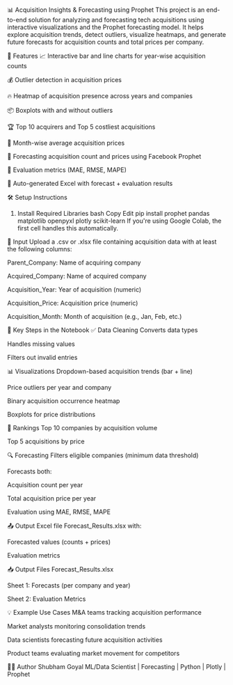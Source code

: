 📊 Acquisition Insights & Forecasting using Prophet
This project is an end-to-end solution for analyzing and forecasting tech acquisitions using interactive visualizations and the Prophet forecasting model. It helps explore acquisition trends, detect outliers, visualize heatmaps, and generate future forecasts for acquisition counts and total prices per company.

📁 Features
📈 Interactive bar and line charts for year-wise acquisition counts

💰 Outlier detection in acquisition prices

🔥 Heatmap of acquisition presence across years and companies

📦 Boxplots with and without outliers

🏆 Top 10 acquirers and Top 5 costliest acquisitions

📅 Month-wise average acquisition prices

🔮 Forecasting acquisition count and prices using Facebook Prophet

🧪 Evaluation metrics (MAE, RMSE, MAPE)

🧾 Auto-generated Excel with forecast + evaluation results

🛠️ Setup Instructions
1. Install Required Libraries
bash
Copy
Edit
pip install prophet pandas matplotlib openpyxl plotly scikit-learn
If you're using Google Colab, the first cell handles this automatically.

📂 Input
Upload a .csv or .xlsx file containing acquisition data with at least the following columns:

Parent_Company: Name of acquiring company

Acquired_Company: Name of acquired company

Acquisition_Year: Year of acquisition (numeric)

Acquisition_Price: Acquisition price (numeric)

Acquisition_Month: Month of acquisition (e.g., Jan, Feb, etc.)

🧠 Key Steps in the Notebook
✅ Data Cleaning
Converts data types

Handles missing values

Filters out invalid entries

📊 Visualizations
Dropdown-based acquisition trends (bar + line)

Price outliers per year and company

Binary acquisition occurrence heatmap

Boxplots for price distributions

🏅 Rankings
Top 10 companies by acquisition volume

Top 5 acquisitions by price

🔍 Forecasting
Filters eligible companies (minimum data threshold)

Forecasts both:

Acquisition count per year

Total acquisition price per year

Evaluation using MAE, RMSE, MAPE

📤 Output
Excel file Forecast_Results.xlsx with:

Forecasted values (counts + prices)

Evaluation metrics

📥 Output Files
Forecast_Results.xlsx

Sheet 1: Forecasts (per company and year)

Sheet 2: Evaluation Metrics

💡 Example Use Cases
M&A teams tracking acquisition performance

Market analysts monitoring consolidation trends

Data scientists forecasting future acquisition activities

Product teams evaluating market movement for competitors

👨‍💻 Author
Shubham Goyal
ML/Data Scientist | Forecasting | Python | Plotly | Prophet
